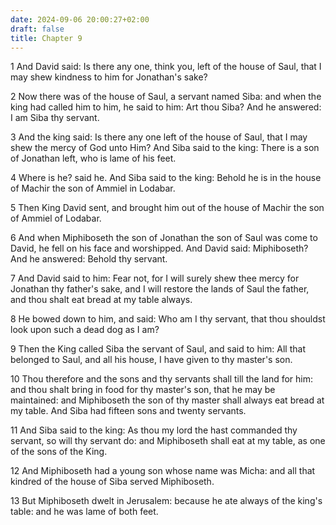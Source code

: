 ```yaml
---
date: 2024-09-06 20:00:27+02:00
draft: false
title: Chapter 9
---
```




1 And David said: Is there any one, think you, left of the house of Saul, that I may shew kindness to him for Jonathan's sake?

2 Now there was of the house of Saul, a servant named Siba: and when the king had called him to him, he said to him: Art thou Siba? And he answered: I am Siba thy servant.

3 And the king said: Is there any one left of the house of Saul, that I may shew the mercy of God unto Him? And Siba said to the king: There is a son of Jonathan left, who is lame of his feet.

4 Where is he? said he. And Siba said to the king: Behold he is in the house of Machir the son of Ammiel in Lodabar.

5 Then King David sent, and brought him out of the house of Machir the son of Ammiel of Lodabar.

6 And when Miphiboseth the son of Jonathan the son of Saul was come to David, he fell on his face and worshipped. And David said: Miphiboseth? And he answered: Behold thy servant.

7 And David said to him: Fear not, for I will surely shew thee mercy for Jonathan thy father's sake, and I will restore the lands of Saul the father, and thou shalt eat bread at my table always.

8 He bowed down to him, and said: Who am I thy servant, that thou shouldst look upon such a dead dog as I am?

9 Then the King called Siba the servant of Saul, and said to him: All that belonged to Saul, and all his house, I have given to thy master's son.

10 Thou therefore and the sons and thy servants shall till the land for him: and thou shalt bring in food for thy master's son, that he may be maintained: and Miphiboseth the son of thy master shall always eat bread at my table. And Siba had fifteen sons and twenty servants.

11 And Siba said to the king: As thou my lord the hast commanded thy servant, so will thy servant do: and Miphiboseth shall eat at my table, as one of the sons of the King.

12 And Miphiboseth had a young son whose name was Micha: and all that kindred of the house of Siba served Miphiboseth.

13 But Miphiboseth dwelt in Jerusalem: because he ate always of the king's table: and he was lame of both feet.

